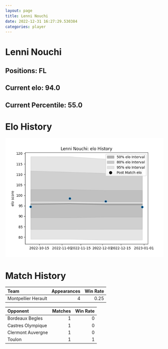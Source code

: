 ```yaml
---  
layout: page  
title: Lenni Nouchi  
date: 2022-12-31 16:27:29.530384  
categories: player  
---
```

# Lenni Nouchi

## Positions: FL

## Current elo: 94.0

## Current Percentile: 55.0

# Elo History


![elo history](history_LenniNouchi.png)
# Match History


| Team                |   Appearances |   Win Rate |
|:--------------------|--------------:|-----------:|
| Montpellier Herault |             4 |       0.25 |

| Opponent          |   Matches |   Win Rate |
|:------------------|----------:|-----------:|
| Bordeaux Begles   |         1 |          0 |
| Castres Olympique |         1 |          0 |
| Clermont Auvergne |         1 |          0 |
| Toulon            |         1 |          1 |